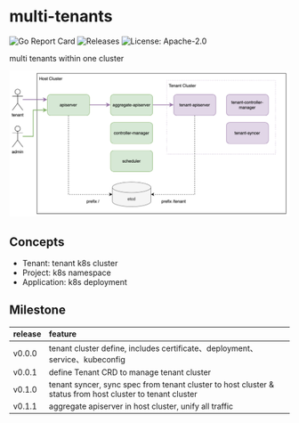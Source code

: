 # multi-tenants

![Go Report Card](https://goreportcard.com/badge/github.com/k8s-cloud-platform/multi-tenants)
![Releases](https://img.shields.io/github/release/k8s-cloud-platform/multi-tenants)
![License: Apache-2.0](https://img.shields.io/github/license/k8s-cloud-platform/multi-tenants)

multi tenants within one cluster



![architecture](docs/images/architecture.png)



## Concepts

- Tenant: tenant k8s cluster
- Project: k8s namespace
- Application: k8s deployment



## Milestone

| release | feature                                                      |
|:--------| :----------------------------------------------------------- |
| v0.0.0  | tenant cluster define, includes certificate、deployment、service、kubeconfig |
| v0.0.1  | define Tenant CRD to manage tenant cluster                   |
| v0.1.0  | tenant syncer, sync spec from tenant cluster to host cluster & status from host cluster to tenant cluster |
| v0.1.1  | aggregate apiserver in host cluster, unify all traffic       |
